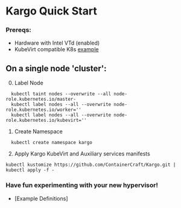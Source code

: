 # Kargo Quick Start

### Prereqs:
  - Hardware with Intel VTd (enabled)
  - KubeVirt compatible K8s [example]

## On a single node 'cluster':
  0. Label Node
```
  kubectl taint nodes --overwrite --all node-role.kubernetes.io/master-
  kubectl label nodes --all --overwrite node-role.kubernetes.io/worker=''
  kubectl label nodes --all --overwrite node-role.kubernetes.io/kubevirt=''
```
  1. Create Namespace
```
  kubectl create namespace kargo
```
  2. Apply Kargo KubeVirt and Auxiliary services manifests
```
kubectl kustomize https://github.com/ContainerCraft/Kargo.git | kubectl apply -f -
```

### Have fun experimenting with your new hypervisor!
  - [Example Definitions]

[example]:https://github.com/ContainerCraft/Kargo/blob/master/docs/Dev.md
